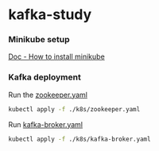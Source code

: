 # kafka-study
### Minikube setup
[Doc - How to install minikube](https://minikube.sigs.k8s.io/docs/start/)

### Kafka deployment
Run the [zookeeper.yaml](k8s/zookeeper.yaml)
```sh
kubectl apply -f ./k8s/zookeeper.yaml
```

Run [kafka-broker.yaml](k8s/kafka-broker.yaml)
```sh
kubectl apply -f ./k8s/kafka-broker.yaml
```